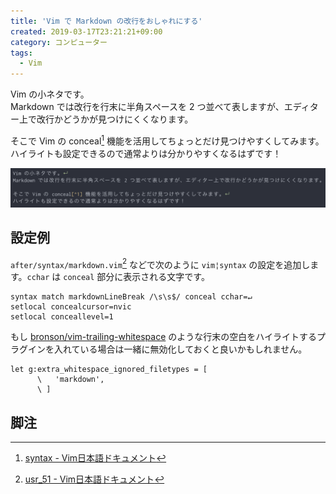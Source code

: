 ```yaml
---
title: 'Vim で Markdown の改行をおしゃれにする'
created: 2019-03-17T23:21:21+09:00
category: コンピューター
tags:
  - Vim
---
```

Vim の小ネタです。  
Markdown では改行を行末に半角スペースを 2 つ並べて表しますが、エディター上で改行かどうかが見つけにくくなります。

そこで Vim の conceal[^1] 機能を活用してちょっとだけ見つけやすくしてみます。  
ハイライトも設定できるので通常よりは分かりやすくなるはずです！

![](../media/markdown-line-break.png)

## 設定例

`after/syntax/markdown.vim`[^2] などで次のように `vim¦syntax` の設定を追加します。`cchar` は `conceal` 部分に表示される文字です。

```vim
syntax match markdownLineBreak /\s\s$/ conceal cchar=↵
setlocal concealcursor=nvic
setlocal conceallevel=1
```

もし [bronson/vim-trailing-whitespace](https://github.com/bronson/vim-trailing-whitespace) のような行末の空白をハイライトするプラグインを入れている場合は一緒に無効化しておくと良いかもしれません。

```vim
let g:extra_whitespace_ignored_filetypes = [
      \   'markdown',
      \ ]
```

## 脚注

[^1]: [syntax - Vim日本語ドキュメント](https://vim-jp.org/vimdoc-ja/syntax.html#conceal)
[^2]: [usr\_51 - Vim日本語ドキュメント](https://vim-jp.org/vimdoc-ja/usr_51.html#write-filetype-plugin)
